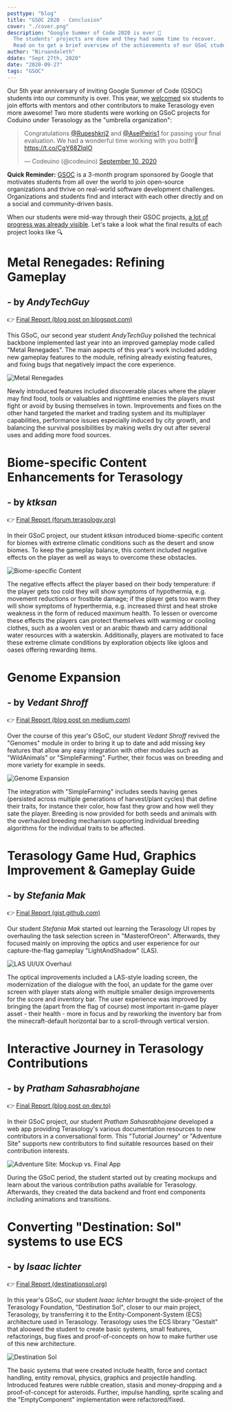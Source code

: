 ```yaml
---
posttype: "blog"
title: "GSOC 2020 - Conclusion"
cover: "./cover.png"
description: "Google Summer of Code 2020 is over 🏁 
  The students' projects are done and they had some time to recover.
  Read on to get a brief overview of the achievements of our GSoC students."
author: "Niruandaleth"
ddate: "Sept 27th, 2020"
date: "2020-09-27"
tags: "GSOC"
---
```


Our 5th year anniversary of inviting Google Summer of Code (GSOC) students into our community is over.
This year, we [welcomed](https://terasology.org/2020/05/30/gsoc-2020-students.html) six students to join efforts with mentors and other contributors to make Terasology even more awesome!
Two more students were working on GSoC projects for Coduino under Terasology as the "umbrella organization":
<blockquote class="twitter-tweet"><p lang="en" dir="ltr">Congratulations <a href="https://twitter.com/Rupeshkrj2?ref_src=twsrc%5Etfw">@Rupeshkrj2</a> and <a href="https://twitter.com/AselPeiris1?ref_src=twsrc%5Etfw">@AselPeiris1</a> for passing your final evaluation. We had a wonderful time working with you both!💜 <a href="https://t.co/CgY68ZlqIO">https://t.co/CgY68ZlqIO</a></p>&mdash; Codeuino (@codeuino) <a href="https://twitter.com/codeuino/status/1303993925833613312?ref_src=twsrc%5Etfw">September 10, 2020</a></blockquote> <script async src="https://platform.twitter.com/widgets.js" charset="utf-8"></script> 

**Quick Reminder:** [GSOC](https://summerofcode.withgoogle.com/) is a 3-month program sponsored by Google that motivates students from all over the world to join open-source organizations and thrive on real-world software development challenges.
Organizations and students find and interact with each other directly and on a social and community-driven basis.

When our students were mid-way through their GSOC projects, [a lot of progress was already visible](https://terasology.org/2020/07/19/gsoc-2020-midterm.html).
Let's take a look what the final results of each project looks like 🔍

# Metal Renegades: Refining Gameplay
## - by _AndyTechGuy_

👉 [Final Report (blog post on blogspot.com)](https://andytechguy.blogspot.com/2020/08/gsoc-2020-final-report.html)

This GSoC, our second year student _AndyTechGuy_ polished the technical backbone implemented last year into an improved gameplay mode called "Metal Renegades".
The main aspects of this year's work included adding new gameplay features to the module, refining already existing features, and fixing bugs that negatively impact the core experience.

![Metal Renegades](MR_compilation.png)

Newly introduced features included discoverable places where the player may find food, tools or valuables and nighttime enemies the players must fight or avoid by busing themselves in town.
Improvements and fixes on the other hand targeted the market and trading system and its multiplayer capabilities, performance issues especially induced by city growth, and balancing the survival possibilities by making wells dry out after several uses and adding more food sources.


# Biome-specific Content Enhancements for Terasology
## - by _ktksan_

👉 [Final Report (forum.terasology.org)](https://forum.terasology.org/threads/biome-specific-content-weekly-updates.2322/page-2#post-16881)

In their GSoC project, our student _ktksan_ introduced biome-specific content for biomes with extreme climatic conditions such as the desert and snow biomes.
To keep the gameplay balance, this content included negative effects on the player as well as ways to overcome these obstacles.

![Biome-specific Content](JS_compilation.png)

The negative effects affect the player based on their body temperature: if the player gets too cold they will show symptoms of hypothermia, e.g. movement reductions or frostbite damage; if the player gets too warm they will show symptoms of hyperthermia, e.g. increased thirst and heat stroke weakness in the form of reduced maximum health.
To lessen or overcome these effects the players can protect themselves with warming or cooling clothes, such as a woolen vest or an arabic thawb and carry additional water resources with a waterskin.
Additionally, players are motivated to face these extreme climate conditions by exploration objects like igloos and oases offering rewarding items.


# Genome Expansion
## - by _Vedant Shroff_

👉 [Final Report (blog post on medium.com)](https://medium.com/@vedant.294/gsoc-2020-genome-expansion-wrapping-up-87ab8fd3047b)

Over the course of this year's GSoC, our student _Vedant Shroff_ revived the "Genomes" module in order to bring it up to date and add missing key features that allow any easy integration with other modules such as "WildAnimals" or "SimpleFarming".
Further, their focus was on breeding and more variety for example in seeds.

![Genome Expansion](Genomes_compilation.png)

The integration with "SimpleFarming" includes seeds having genes (persisted across multiple generations of harvest/plant cycles) that define their traits, for instance their color, how fast they grow and how well they sate the player.
Breeding is now provided for both seeds and animals with the overhauled breeding mechanism supporting individual breeding algorithms for the individual traits to be affected.


# Terasology Game Hud, Graphics Improvement & Gameplay Guide
## - by _Stefania Mak_

👉 [Final Report (gist.github.com)](https://gist.github.com/stefaniamak/44ae4cb491d0bec61e77ab7cb513c721)

Our student _Stefania Mak_ started out learning the Terasology UI ropes by overhauling the task selection screen in "MasterofOreon".
Afterwards, they focused mainly on improving the optics and user experience for our capture-the-flag gameplay "LightAndShadow" (LAS).

![LAS UI/UX Overhaul](LAS_compilation.png)

The optical improvements included a LAS-style loading screen, the modernization of the dialogue with the fool, an update for the game over screen with player stats along with multiple smaller design improvements for the score and inventory bar.
The user experience was improved by bringing the (apart from the flag of course) most important in-game player asset - their health - more in focus and by reworking the inventory bar from the minecraft-default horizontal bar to a scroll-through vertical version.


# Interactive Journey in Terasology Contributions
## - by _Pratham Sahasrabhojane_

👉 [Final Report (blog post on dev.to)](https://dev.to/theshubham99/gsoc-final-code-submission-3aad)

In their GSoC project, our student _Pratham Sahasrabhojane_ developed a web app providing Terasology's various documentation resources to new contributors in a conversational form.
This "Tutorial Journey" or "Adventure Site" supports new contributors to find suitable resources based on their contribution interests.

![Adventure Site: Mockup vs. Final App](Outreach_compilation.png)

During the GSoC period, the student started out by creating mockups and learn about the various contribution paths available for Terasology.
Afterwards, they created the data backend and front end components including animations and transitions.


# Converting "Destination: Sol" systems to use ECS
## - by _Isaac lichter_

👉 [Final Report (destinationsol.org)](http://destinationsol.org/2020/08/27/gsoc-wrap-up.html)

In this year's GSoC, our student _Isaac lichter_ brought the side-project of the Terasology Foundation, "Destination Sol", closer to our main project, Terasology, by transferring it to the Entity-Component-System (ECS) architecture used in Terasology.
Terasology uses the ECS library "Gestalt" that aloowed the student to create basic systems, small features, refactorings, bug fixes and proof-of-concepts on how to make further use of this new architecture.

![Destination Sol](DS_compilation.png)

The basic systems that were created include health, force and contact handling, entity removal, physics, graphics and projectile handling.
Introduced features were rubble creation, stasis and money-dropping and a proof-of-concept for asteroids.
Further, impulse handling, sprite scaling and the "EmptyComponent" implementation were refactored/fixed.
